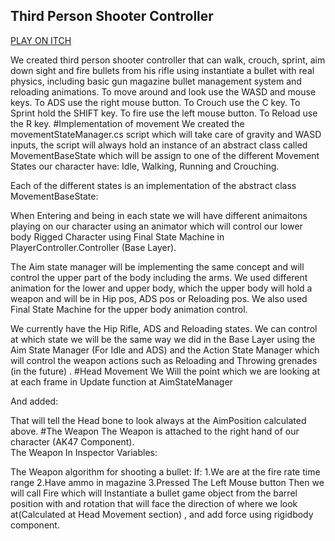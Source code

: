 ## Third Person Shooter Controller

[PLAY ON ITCH](https://amitmelamed.itch.io/third-person-shooter)

We created third person shooter controller that can walk, crouch, sprint, aim down sight and fire bullets from his rifle using instantiate a bullet with real physics, including basic gun magazine bullet management system and reloading animations.
To move around and look use the WASD and mouse keys.
To ADS use the right mouse button.
To Crouch use the C key.
To Sprint hold the SHIFT key.
To fire use the left mouse button.
To Reload use the R key.
#Implementation of movement
We created the movementStateManager.cs script which will take care of gravity and WASD inputs, the script will always hold an instance of an abstract class called MovementBaseState which will be assign to one of the different Movement States our character have: Idle, Walking, Running and Crouching.
 
Each of the different states is an implementation of the abstract class MovementBaseState:
 

When Entering and being in each state we will have different animaitons playing on our character using an animator which will control our lower body Rigged Character using Final State Machine in PlayerController.Controller (Base Layer).
 

The Aim state manager will be implementing the same concept and will control the upper part of the body including the arms.
We used different animation for the lower and upper body, which the upper body will hold a weapon and will be in Hip pos, ADS pos or Reloading pos.
We also used Final State Machine for the upper body animation control.
 
We currently have the Hip Rifle, ADS and Reloading states.
We can control at which state we will be the same way we did in the Base Layer using the Aim State Manager (For Idle and ADS) and the Action State Manager which will control the weapon actions such as Reloading and Throwing grenades (in the future) .
#Head Movement
We Will the point which we are looking at at each frame in Update function at AimStateManager
 
And added:
 
That will tell the Head bone to look always at the AimPosition calculated above.
#The Weapon
The Weapon is attached to the right hand of our character (AK47 Component).   
The Weapon In Inspector Variables:
 
The Weapon algorithm for shooting a bullet:
If:
1.We are at the fire rate time range
2.Have ammo in magazine
3.Pressed The Left Mouse button
Then we will call Fire which will Instantiate a bullet game object from the barrel position with and rotation that will face the direction of where we look at(Calculated at Head Movement section) , and add force using rigidbody component.
